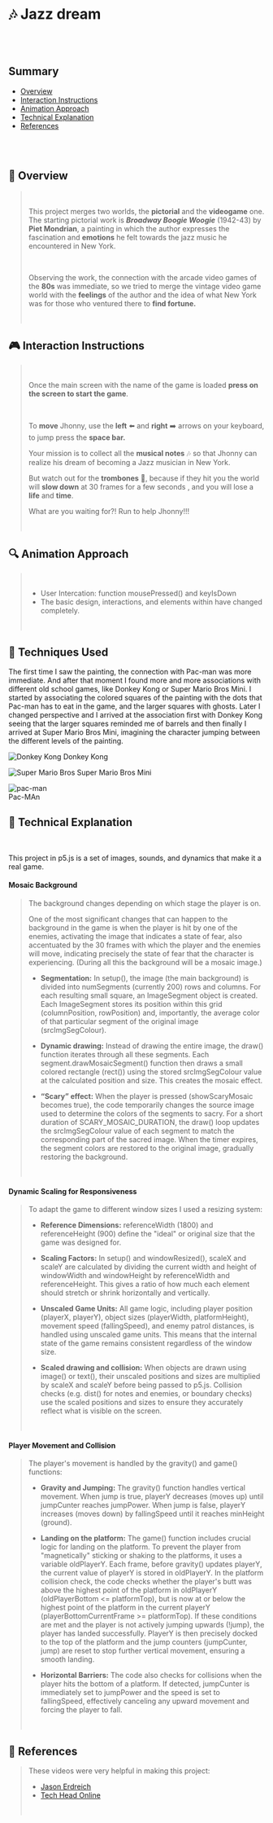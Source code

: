 #  :notes:  Jazz dream

<br>
<br>

## Summary

- [Overview](#space_invader-overview)
- [Interaction Instructions](#video_game-interaction-instructions)
- [Animation Approach](#mag-animation-approach)
- [Technical Explanation](#wrench-technical-explanation)
- [References](#pushpin-references)

<br>
<br>

## :space_invader: Overview
> 
> <br>
> 
>This project merges two worlds, the **pictorial** and the **videogame** one. The starting pictorial work is ***Broadway Boogie Woogie*** (1942-43) by **Piet Mondrian**, a painting in which the author expresses the fascination and **emotions** he felt towards the jazz music he encountered in New York.
> 
> <br>
> 
> Observing the work, the connection with the arcade video games of the **80s** was immediate, so we tried to merge the vintage video game world with the **feelings** of the author and the idea of ​​what New York was for those who ventured there to **find fortune.**
> 
> <br>
> 

## :video_game: Interaction Instructions
> 
> <br>
> 
>Once the main screen with the name of the game is loaded **press on the screen to start the game**. 
> 
> <br>
> 
>To **move** Jhonny, use the **left** :arrow_left: and **right** :arrow_right: arrows on your keyboard, to jump press the **space bar.**
>
> Your mission is to collect all the **musical notes** :notes: so that Jhonny can realize his dream of becoming a Jazz musician in New York. 
>
>But watch out for the **trombones** :trumpet:, because if they hit you the world will **slow down** at 30 frames for a few seconds , and you will lose a **life** and **time**. 
>
>What are you waiting for?! Run to help Jhonny!!!
> 
> <br>
> 

## :mag: Animation Approach
> 
> <br>
> 
> - User Intercation: function mousePressed() and keyIsDown
> - The basic design, interactions, and elements within have changed completely.
> 
> <br>
> 

## :ghost: Techniques Used

The first time I saw the painting, the connection with Pac-man was more immediate. And after that moment I found more and more associations with different old school games, like Donkey Kong or Super Mario Bros Mini. I started by associating the colored squares of the painting with the dots that Pac-man has to eat in the game, and the larger squares with ghosts. Later I changed perspective and I arrived at the association first with Donkey Kong seeing that the larger squares reminded me of barrels and then finally I arrived at Super Mario Bros Mini, imagining the character jumping between the different levels of the painting.

![Donkey Kong](assets/donkey-kong-game-card.png) Donkey Kong

![Super Mario Bros ](assets/Super-Mario-Bros.jpg) Super Mario Bros Mini


![pac-man](assets/Pac-Man.png) 
<br>
Pac-MAn


## :wrench: Technical Explanation

 <br>

This project in p5.js is a set of images, sounds, and dynamics that make it a real game.

 #### Mosaic Background
> The background changes depending on which stage the player is on.
>
>One of the most significant changes that can happen to the background in the game is when the player is hit by one of the enemies, activating the image that indicates a state of fear, also accentuated by the 30 frames with which the player and the enemies will move, indicating precisely the state of fear that the character is experiencing. (During all this the background will be a mosaic image.)
>
> - **Segmentation:** In setup(), the image (the main background) is divided into numSegments (currently 200) rows and columns. For each resulting small square, an ImageSegment object is created. Each ImageSegment stores its position within this grid (columnPosition, rowPosition) and, importantly, the average color of that particular segment of the original image (srcImgSegColour).
>
> - **Dynamic drawing:** Instead of drawing the entire image, the draw() function iterates through all these segments. Each segment.drawMosaicSegment() function then draws a small colored rectangle (rect()) using the stored srcImgSegColour value at the calculated position and size. This creates the mosaic effect.
>
>- **“Scary” effect:** When the player is pressed (showScaryMosaic becomes true), the code temporarily changes the source image used to determine the colors of the segments to sacry. For a short duration of SCARY_MOSAIC_DURATION, the draw() loop updates the srcImgSegColour value of each segment to match the corresponding part of the sacred image. When the timer expires, the segment colors are restored to the original image, gradually restoring the background. 
>
><br>

 #### Dynamic Scaling for Responsiveness
>To adapt the game to different window sizes I used a resizing system:
>
>- **Reference Dimensions:** referenceWidth (1800) and referenceHeight (900) define the "ideal" or original size that the game was designed for.
>
> - **Scaling Factors:** In setup() and windowResized(), scaleX and scaleY are calculated by dividing the current width and height of windowWidth and windowHeight by referenceWidth and referenceHeight. This gives a ratio of how much each element should stretch or shrink horizontally and vertically.
> - **Unscaled Game Units:** All game logic, including player position (playerX, playerY), object sizes (playerWidth, platformHeight), movement speed (fallingSpeed), and enemy patrol distances, is handled using unscaled game units. This means that the internal state of the game remains consistent regardless of the window size.
>
>- **Scaled drawing and collision:** When objects are drawn using image() or text(), their unscaled positions and sizes are multiplied by scaleX and scaleY before being passed to p5.js. Collision checks (e.g. dist() for notes and enemies, or boundary checks) use the scaled positions and sizes to ensure they accurately reflect what is visible on the screen.
>
><br>

 #### Player Movement and Collision

>The player's movement is handled by the gravity() and game() functions:
>
> - **Gravity and Jumping:** The gravity() function handles vertical movement. When jump is true, playerY decreases (moves up) until jumpCunter reaches jumpPower. When jump is false, playerY increases (moves down) by fallingSpeed ​​​​until it reaches minHeight (ground).
>
>- **Landing on the platform:** The game() function includes crucial logic for landing on the platform. To prevent the player from "magnetically" sticking or shaking to the platforms, it uses a variable oldPlayerY. Each frame, before gravity() updates playerY, the current value of playerY is stored in oldPlayerY.
In the platform collision check, the code checks whether the player's butt was above the highest point of the platform in oldPlayerY (oldPlayerBottom <= platformTop), but is now at or below the highest point of the platform in the current playerY (playerBottomCurrentFrame >= platformTop).
If these conditions are met and the player is not actively jumping upwards (!jump), the player has landed successfully. PlayerY is then precisely docked to the top of the platform and the jump counters (jumpCunter, jump) are reset to stop further vertical movement, ensuring a smooth landing.
>
>- **Horizontal Barriers:** The code also checks for collisions when the player hits the bottom of a platform. If detected, jumpCunter is immediately set to jumpPower and the speed is set to fallingSpeed, effectively canceling any upward movement and forcing the player to fall.
>
><br>

## :pushpin: References

>These videos were very helpful in making this project:
>
> - [Jason Erdreich](#https://www.youtube.com/watch?v=FZlpuQeCvlk&list=PLBDInqUM5B26FjwMMZqGDxqQr1kX5V9Ul&index=1)
> - [Tech Head Online](#https://www.youtube.com/watch?v=enLvg0VTsAo)
>
><br>